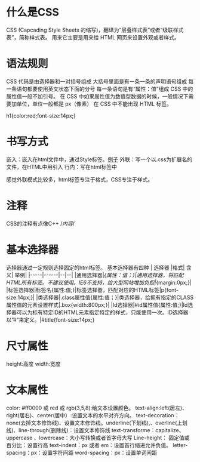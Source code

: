 # 什么是CSS
CSS (Capcading Style Sheets 的缩写)，翻译为“层叠样式表”或者“级联样式表”，简称样式表。
用来它主要是用来给 HTML 网页来设置外观或者样式。
# 语法规则
CSS 代码是由选择器和一对括号组成
大括号里面是有一条一条的声明语句组成
每一条语句都要使用英文状态下面的分号
每一条语句是有“属性：值”组成
CSS 中的属性值一般不加引号。
在 CSS 中如果属性值为数值型数据的时候，一般情况下需要加单位，单位一般都是 px（像素）
在 CSS 中不能出现 HTML 标签。

h1{color:red;font-size:14px;}

# 书写方式
嵌入：嵌入在html文件中，通过Style标签。[例子](0CSS%E5%85%A5%E9%97%A8.html)
外联：写一个以.css为扩展名的文件，在HTML中用<Link>引入
行内：写在html标签中

感觉外联模式比较多，html标签专注于格式，CSS专注于样式。
# 注释
CSS的注释有点像C++
/*内容*/
# 基本选择器
选择器通过一定规则选择固定的html标签。
基本选择器有四种
| 选择器 |格式| 含义| 举例|
|-----|------|--|--|
|通用选择器|*{属性：值；}|通用选择器，将匹配HTML所有标签。不建议使用。IE6不支持，给大型网站增加负担|*{margin:0px;}|
|标签选择器|标签名{属性:值;}|标签选择器，匹配对应的HTML标签|p{font-size:14px;}|
|类选择器|.class属性值{属性:值；}|类选择器，给拥有指定的CLASS属性值的元素设置样式|.box{width:800px;}|
|Id选择器|#id属性值{属性:值;}|Id选择器可以为标有特定ID的HTML元素指定特定的样式，只能使用一次。ID选择器以”#”来定义。|#title{font-size:14px;}

# 尺寸属性
height:高度
width:宽度

# 文本属性
color: #ff0000 或 red 或 rgb(3,5,8):给文本设置颜色。
text-align:left(居左)、right(居右)、center(居中）:设置文本的水平对齐方向。
text-decoration：none(去掉文本修饰线)、设置文本修饰线。underline(下划线),、overline(上划线)、line-through(删除线)：设置文本修饰线
text-transforme：capitalize、uppercase 、lowercase：大小写转换或者首字母大写
Line-height： 固定值或百分比：设置行高
text-indent：px 或者 em：设置首行缩进允许负值。
letter-spacing：px：设置字符间距
word-spacing：px：设置单词间距